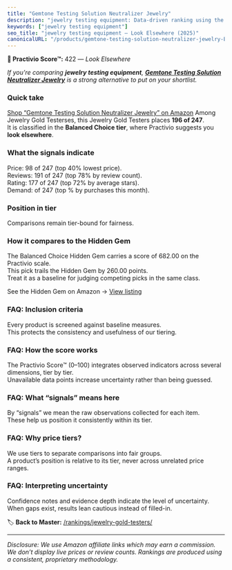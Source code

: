 ```yaml
---
title: "Gemtone Testing Solution Neutralizer Jewelry"
description: "jewelry testing equipment: Data-driven ranking using the Practivio Score™. Positioned by quality, value, demand, findability, momentum."
keywords: ["jewelry testing equipment"]
seo_title: "jewelry testing equipment — Look Elsewhere (2025)"
canonicalURL: "/products/gemtone-testing-solution-neutralizer-jewelry-B0DZZ45GFN/"
---
```


**🚫 Practivio Score™:** 422 — _Look Elsewhere_


*If you're comparing **jewelry testing equipment**, **[Gemtone Testing Solution Neutralizer Jewelry](https://www.amazon.com/dp/B0DZZ45GFN?tag=practivio-20)** is a strong alternative to put on your shortlist.*
### Quick take
[Shop “Gemtone Testing Solution Neutralizer Jewelry” on Amazon](https://www.amazon.com/dp/B0DZZ45GFN?tag=practivio-20)
Among Jewelry Gold Testerses, this Jewelry Gold Testers places **196 of 247**.  
It is classified in the **Balanced Choice tier**, where Practivio suggests you **look elsewhere**.

### What the signals indicate
Price: 98 of 247 (top 40% lowest price).  
Reviews: 191 of 247 (top 78% by review count).  
Rating: 177 of 247 (top 72% by average stars).  
Demand:  of 247 (top % by purchases this month).

### Position in tier
Comparisons remain tier-bound for fairness.

### How it compares to the Hidden Gem
The Balanced Choice Hidden Gem carries a score of 682.00 on the Practivio scale.  
This pick trails the Hidden Gem by 260.00 points.  
Treat it as a baseline for judging competing picks in the same class.  

See the Hidden Gem on Amazon → [View listing](https://www.amazon.com/dp/B08KZQBGHF?tag=practivio-20)

### FAQ: Inclusion criteria
Every product is screened against baseline measures.  
This protects the consistency and usefulness of our tiering.

### FAQ: How the score works
The Practivio Score™ (0–100) integrates observed indicators across several dimensions, tier by tier.  
Unavailable data points increase uncertainty rather than being guessed.

### FAQ: What “signals” means here
By “signals” we mean the raw observations collected for each item.  
These help us position it consistently within its tier.

### FAQ: Why price tiers?
We use tiers to separate comparisons into fair groups.  
A product’s position is relative to its tier, never across unrelated price ranges.

### FAQ: Interpreting uncertainty
Confidence notes and evidence depth indicate the level of uncertainty.  
When gaps exist, results lean cautious instead of filled-in.


🏷️ **Back to Master:** [/rankings/jewelry-gold-testers/](/rankings/jewelry-gold-testers/)

---
_Disclosure: We use Amazon affiliate links which may earn a commission. We don’t display live prices or review counts. Rankings are produced using a consistent, proprietary methodology._
